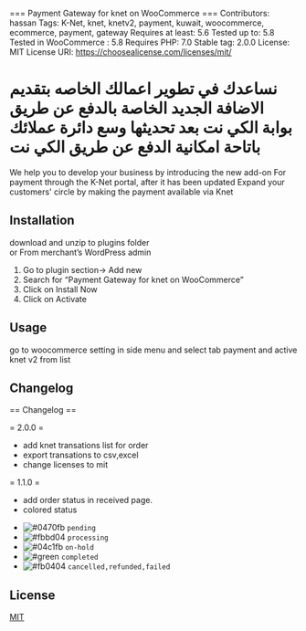 === Payment Gateway for knet on WooCommerce ===
Contributors: hassan
Tags: K-Net, knet, knetv2, payment, kuwait, woocommerce, ecommerce, payment, gateway
Requires at least: 5.6
Tested up to: 5.8
Tested in WooCommerce : 5.8
Requires PHP: 7.0
Stable tag: 2.0.0
License: MIT
License URI: https://choosealicense.com/licenses/mit/

نساعدك في تطوير اعمالك الخاصه بتقديم الاضافة الجديد
الخاصة بالدفع عن طريق بوابة الكي نت بعد تحديثها 
وسع دائرة عملائك باتاحة امكانية الدفع عن طريق الكي نت
==========
We help you to develop your business by introducing the new add-on
For payment through the K-Net portal, after it has been updated
Expand your customers' circle by making the payment available via Knet 

## Installation

download and unzip to plugins folder
<br/>
or
From merchant’s WordPress admin
1. Go to plugin section-> Add new
2. Search for “Payment Gateway for knet on WooCommerce”
3. Click on Install Now
4. Click on Activate


## Usage

go to woocommerce setting in side menu and select tab payment and active knet v2 from list


## Changelog

== Changelog ==

= 2.0.0 =
* add knet transations list for order
* export transations to csv,excel
* change licenses to mit

= 1.1.0 =
* add order status in received page.
* colored status
- ![#0470fb](https://via.placeholder.com/15/0470fb/000000?text=+) `pending`
- ![#fbbd04](https://via.placeholder.com/15/fbbd04/000000?text=+) `processing`
- ![#04c1fb](https://via.placeholder.com/15/0470fb/000000?text=+) `on-hold`
- ![#green](https://via.placeholder.com/15/green/000000?text=+) `completed`
- ![#fb0404](https://via.placeholder.com/15/fb0404/000000?text=+) `cancelled,refunded,failed`


## License

[MIT](https://choosealicense.com/licenses/mit/)